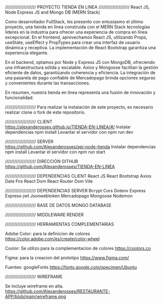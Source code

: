 ////////////////////  PROYECTO TIENDA EN LINEA  ////////////////////
React JS, Node Express JS and Mongo DB (MERN Stack)

Como desarrollador FullStack, les presento con entusiasmo el último proyecto, una tienda en línea construida con el MERN Stack tecnologías líderes en la industria para ofrecer una experiencia de compra en línea excepcional. En el frontend, aprovechamos React JS, utilizando Props, useState, useEffect y PropTypes para crear una interfaz de usuario dinámica y receptiva. La implementación de React Bootstrap garantiza una experiencia elegante.

En el backend, optamos por Node y Express JS con MongoDB, ofreciendo una infraestructura sólida y escalable. Axios y Mongoose facilitan la gestión eficiente de datos, garantizando coherencia y eficiencia. La integración de una pasarela de pago confiable de Mercadopago brinda opciones seguras y convenientes durante las transacciones.

En resumen, nuestra tienda en línea representa una fusión de innovación y funcionalidad.

////////////////////
Para realizar la instalación de este proyecto, es necesario realizar clone o fork de este repositorio.

////////////////////  CLIENT  
https://alexanderosses.github.io/TIENDA-EN-LINEA/#/
Instalar dependencias npm install
Levantar el servidor con npm run dev

////////////////////  SERVER  
https://github.com/Alexanderosses/api-node-tienda
Instalar dependencias npm install
Levantar el servidor con npm run start

////////////////////  DIRECCIÓN GITHUB
https://github.com/Alexanderosses/TIENDA-EN-LINEA

////////////////////  DEPENDENCIAS CLIENT
React JS
React Bootstrap
Axios
Date Fns
React Dom
React Router Dom
Vite

////////////////////  DEPENDENCIAS SERVER
Bcrypt
Cors
Dotenv
Express
Express-jwt
Jsonwebtoken
Mercadopago
Mongoose
Nodemon

//////////////////// BASE DE DATOS
MONGO DATABASE

//////////////////// MIDDLEWARE
RENDER

////////////////////  HERRAMIENTAS COMPLEMENTARIAS  

Adobe Color: para la definicion de colores
https://color.adobe.com/es/create/color-wheel

Coolor: Se utilizo para la complementacion de colores
https://coolors.co

Figma: para la creacion del prototipo
https://www.figma.com/

Fuentes: googleFonts
https://fonts.google.com/specimen/Ubuntu


////////////////////  WIREFRAME  

Se incluye wireframe en alta.
https://github.com/Alexanderosses/RESTAURANTE-APP/blob/main/wireframe.png